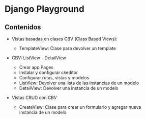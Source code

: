 # Django Playground

## Contenidos

* Vistas basadas en clases CBV (Class Based Views):

    * TemplateView: Clase para devolver un template

* CBV: ListView - DetailView

    * Crear app Pages
    * Instalar y configurar ckeditor
    * Configurar rutas, vistas y modelos
    * ListView: Devolver una lista de las instancias de un modelo
    * DetailView: Devolver una instancia de un modelo

* Vistas CRUD con CBV

    * CreateView: Clase para crear un formulario y agregar nueva instancia de un modelo

    
    

